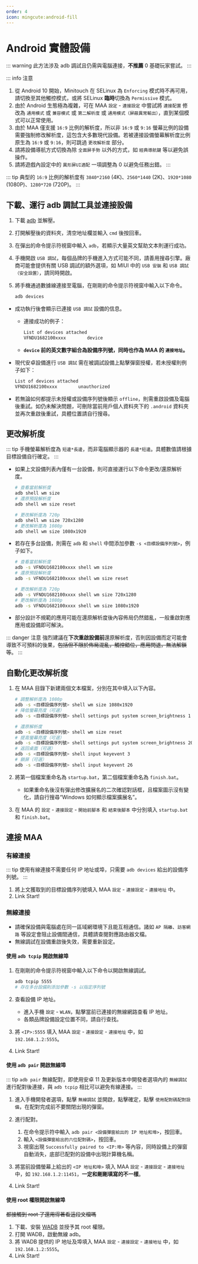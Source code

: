 ```yaml
---
order: 4
icon: mingcute:android-fill
---
```


# Android 實體設備

::: warning
此方法涉及 adb 調試且仍需與電腦連接，**不推薦** 0 基礎玩家嘗試。
:::

::: info 注意

1. 從 Android 10 開始，Minitouch 在 SELinux 為 `Enforcing` 模式時不再可用，請切換至其他觸控模式，或將 SELinux **臨時**切換為 `Permissive` 模式。
2. 由於 Android 生態極為複雜，可在 MAA `設定` - `連接設定` 中嘗試將 `連接配置` 修改為 `通用模式` 或 `兼容模式` 或 `第二解析度` 或 `通用模式（屏蔽異常輸出）`，直到某個模式可以正常使用。
3. 由於 MAA 僅支援 `16:9` 比例的解析度，所以非 `16:9` 或 `9:16` 螢幕比例的設備需要強制修改解析度，這包含大多數現代設備。若被連接設備螢幕解析度比例原生為 `16:9` 或 `9:16`，則可跳過 `更改解析度` 部分。
4. 請將設備導航方式切換為除 `全面屏手勢` 以外的方式，如 `經典導航鍵` 等以避免誤操作。
5. 請將遊戲內設定中的 `異形屏UI適配` 一項調整為 0 以避免任務出錯。
:::

::: tip
典型的 `16:9` 比例的解析度有 `3840*2160` (4K)、`2560*1440` (2K)、`1920*1080` (1080P)、`1280*720` (720P)。
:::

## 下載、運行 adb 調試工具並連接設備

1. 下載 [adb](https://dl.google.com/android/repository/platform-tools-latest-windows.zip) 並解壓。
2. 打開解壓後的資料夾，清空地址欄並輸入 `cmd` 後按回車。
3. 在彈出的命令提示符視窗中輸入 `adb`，若顯示大量英文幫助文本則運行成功。
4. 手機開啟 `USB 調試`，每個品牌的手機進入方式可能不同，請善用搜尋引擎。廠商可能會提供有關 USB 調試的額外選項，如 MIUI 中的 `USB 安裝` 和 `USB 調試（安全設置）`，請同時開啟。
5. 將手機通過數據線連接至電腦，在剛剛的命令提示符視窗中輸入以下命令。

   ```bash
   adb devices
   ```

- 成功執行後會顯示已連接 `USB 調試` 設備的信息。

  - 連接成功的例子：

    ```bash
    List of devices attached
    VFNDU1682100xxxx        device
    ```

  - **`device` 前的英文數字組合為設備序列號，同時也作為 MAA 的 `連接地址`。**

- 現代安卓設備進行 `USB 調試` 需在被調試設備上點擊彈窗授權，若未授權則例子如下：

  ```bash
  List of devices attached
  VFNDU1682100xxxx        unauthorized
  ```

- 若無論如何都提示未授權或設備序列號後顯示 `offline`，則需重啟設備及電腦後重試。如仍未解決問題，可刪除當前用戶個人資料夾下的 `.android` 資料夾並再次重啟後重試，具體位置請自行搜尋。

## 更改解析度

::: tip
手機螢幕解析度為 `短邊*長邊`，而非電腦顯示器的 `長邊*短邊`。具體數值請根據目標設備自行確定。
:::

- 如果上文設備列表內僅有一台設備，則可直接運行以下命令更改/還原解析度。

  ```bash
  # 查看當前解析度
  adb shell wm size
  # 還原預設解析度
  adb shell wm size reset

  # 更改解析度為 720p
  adb shell wm size 720x1280
  # 更改解析度為 1080p
  adb shell wm size 1080x1920
  ```

- 若存在多台設備，則需在 `adb` 和 `shell` 中間添加參數 `-s <目標設備序列號>`，例子如下。

  ```bash
  # 查看當前解析度
  adb -s VFNDU1682100xxxx shell wm size
  # 還原預設解析度
  adb -s VFNDU1682100xxxx shell wm size reset

  # 更改解析度為 720p
  adb -s VFNDU1682100xxxx shell wm size 720x1280
  # 更改解析度為 1080p
  adb -s VFNDU1682100xxxx shell wm size 1080x1920
  ```

- 部分設計不規範的應用可能在還原解析度後內容佈局仍然錯亂，一般重啟對應應用或設備即可解決。

::: danger 注意
強烈建議在**下次重啟設備前**還原解析度，否則因設備而定可能會導致不可預料的後果，~~包括但不限於佈局混亂，觸控錯位，應用閃退，無法解鎖等~~。
:::

## 自動化更改解析度

1. 在 MAA 目錄下新建兩個文本檔案，分別在其中填入以下內容。

   ```bash
   # 調整解析度為 1080p
   adb -s <目標設備序列號> shell wm size 1080x1920
   # 降低螢幕亮度（可選）
   adb -s <目標設備序列號> shell settings put system screen_brightness 1
   ```

   ```bash
   # 還原解析度
   adb -s <目標設備序列號> shell wm size reset
   # 提高螢幕亮度（可選）
   adb -s <目標設備序列號> shell settings put system screen_brightness 20
   # 返回桌面（可選）
   adb -s <目標設備序列號> shell input keyevent 3
   # 鎖屏（可選）
   adb -s <目標設備序列號> shell input keyevent 26
   ```

2. 將第一個檔案重命名為 `startup.bat`，第二個檔案重命名為 `finish.bat`。

   - 如果重命名後沒有彈出修改擴展名的二次確認對話框，且檔案圖示沒有變化，請自行搜尋“Windows 如何顯示檔案擴展名”。

3. 在 MAA 的 `設定` - `連接設定` - `開始前腳本` 和 `結束後腳本` 中分別填入 `startup.bat` 和 `finish.bat`。

## 連接 MAA

### 有線連接

::: tip
使用有線連接不需要任何 IP 地址或埠，只需要 `adb devices` 給出的設備序列號。
:::

1. 將上文獲取到的目標設備序列號填入 MAA `設定` - `連接設定` - `連接地址` 中。
2. Link Start!

### 無線連接

- 請確保設備與電腦處在同一區域網環境下且能互相通信。諸如 `AP 隔離`、`訪客網路` 等設定會阻止設備間通信，具體請查閱對應路由器文檔。
- 無線調試在設備重啟後失效，需要重新設定。

#### 使用 `adb tcpip` 開啟無線埠

1. 在剛剛的命令提示符視窗中輸入以下命令以開啟無線調試。

   ```bash
   adb tcpip 5555
   # 存在多台設備則添加參數 -s 以指定序列號
   ```

2. 查看設備 IP 地址。

   - 進入手機 `設定` - `WLAN`，點擊當前已連接的無線網路查看 IP 地址。
   - 各類品牌設備設定位置不同，請自行查找。

3. 將 `<IP>:5555` 填入 MAA `設定` - `連接設定` - `連接地址` 中，如 `192.168.1.2:5555`。
4. Link Start!

#### 使用 `adb pair` 開啟無線埠

::: tip
`adb pair` 無線配對，即使用安卓 11 及更新版本中開發者選項內的 `無線調試` 進行配對後連接，與 `adb tcpip` 相比可以避免有線連接。
:::

1. 進入手機開發者選項，點擊 `無線調試` 並開啟，點擊確定，點擊 `使用配對碼配對設備`，在配對完成前不要關閉出現的彈窗。

2. 進行配對。

   1. 在命令提示符中輸入 `adb pair <設備彈窗給出的 IP 地址和埠>`，按回車。
   2. 輸入 `<設備彈窗給出的六位配對碼>`，按回車。
   3. 視窗出現 `Successfully paired to <IP:埠>` 等內容，同時設備上的彈窗自動消失，底部已配對的設備中出現計算機名稱。

3. 將當前設備螢幕上給出的 `<IP 地址和埠>` 填入 MAA `設定` - `連接設定` - `連接地址` 中，如 `192.168.1.2:11451`，**一定和剛剛填寫的不一樣**。
4. Link Start!

#### 使用 root 權限開啟無線埠

~~都接觸到 root 了還用得著看這段文檔嗎~~

1. 下載、安裝 [WADB](https://github.com/RikkaApps/WADB/releases) 並授予其 root 權限。
2. 打開 WADB，啟動無線 adb。
3. 將 WADB 提供的 IP 地址及埠填入 MAA `設定` - `連接設定` - `連接地址` 中，如 `192.168.1.2:5555`。
4. Link Start!
